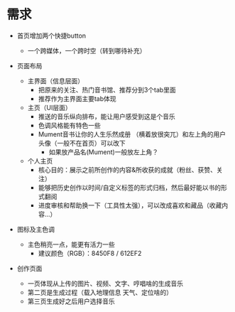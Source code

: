 # 需求



- 首页增加两个快捷button
  - 一个跨媒体，一个跨时空（转到哪待补充）
- 页面布局
  - 主界面（信息层面）
    - 把原来的关注、热门音书馆、推荐分到3个tab里面
    - 推荐作为主界面主要tab体现
  - 主页（UI层面）
    - 推送的音乐纵向排布，能让用户感受到这是个音乐
    - 色调风格能有特色一些
    - Mument音书让你的人生乐然成册 （横着放很突兀）和左上角的用户头像（一般不在首页）可以改下
      - 如果放产品名(Mument)一般放左上角？
  - 个人主页
    - 核心目的：展示之前所创作的内容&所收获的成就（粉丝、获赞、关注）
    - 能够把历史创作以时间/自定义标签的形式归档，然后最好能以书的形式翻阅
    - 进度审核和帮助换一下（工具性太强），可以改成喜欢和藏品（收藏内容…）
- 图标及主色调
  - 主色稍亮一点，能更有活力一些
    - 建议颜色（RGB）：8450F8 / 612EF2

- 创作页面
  - 一页体现从上传的图片、视频、文字、哼唱啥的生成音乐
  - 第二页是生成过程（载入地理信息 天气、定位啥的）
  - 第三页生成好之后用户选择音乐
